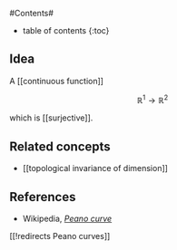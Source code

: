 
#Contents#
* table of contents
{:toc}

## Idea

A [[continuous function]]

$$
  \mathbb{R}^1 \to \mathbb{R}^2
$$

which is [[surjective]].

## Related concepts

*  [[topological invariance of dimension]]

## References

* Wikipedia, _[Peano curve](https://en.wikipedia.org/wiki/Peano_curve)_

[[!redirects Peano curves]]
